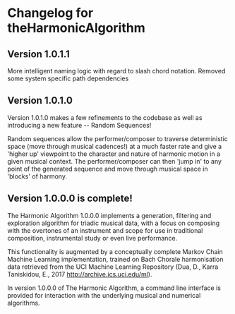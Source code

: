 # Changelog for theHarmonicAlgorithm

## Version 1.0.1.1

More intelligent naming logic with regard to slash chord notation.
Removed some system specific path dependencies

## Version 1.0.1.0

Version 1.0.1.0 makes a few refinements to the codebase as well as introducing
a new feature -- Random Sequences!

Random sequences allow the performer/composer to traverse deterministic space 
(move through musical cadences!) at a much faster rate and give a 'higher up' 
viewpoint to the character and nature of harmonic motion in a given musical 
context. The performer/composer can then 'jump in' to any point of the
generated sequence and move through musical space in 'blocks' of harmony.

## Version 1.0.0.0 is complete!

The Harmonic Algorithm 1.0.0.0 implements a generation, filtering and 
exploration algorithm for triadic musical data, with a focus on composing
with the overtones of an instrument and scope for use in traditional 
composition, instrumental study or even live performance.

This functionality is augmented by a conceptually complete Markov Chain 
Machine Learning implementation, trained on Bach Chorale harmonisation data 
retrieved from the UCI Machine Learning Repository (Dua, D., Karra Taniskidou, 
E., 2017 http://archive.ics.uci.edu/ml). 

In version 1.0.0.0 of The Harmonic Algorithm, a command line interface is
provided for interaction with the underlying musical and numerical algorithms.